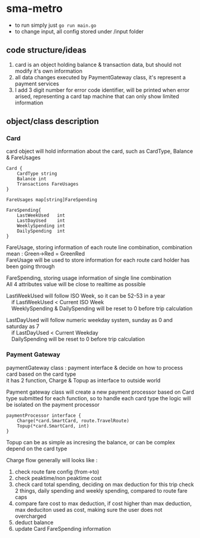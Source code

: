 # sma-metro

- to run simply just `go run main.go`
- to change input, all config stored under /input folder

## code structure/ideas
1. card is an object holding balance & transaction data, but should not modify it's own information
2. all data changes executed by PaymentGateway class, it's represent a payment services
3. I add 3 digit number for error code identifier, will be printed when error arised, representing a card tap machine that can only show limited information

## object/class description
### Card
card object will hold information about the card, such as CardType, Balance & FareUsages
```
Card {
    CardType string
    Balance int
    Transactions FareUsages
}

FareUsages map[string]FareSpending

FareSpending{
    LastWeekUsed   int
	LastDayUsed    int
	WeeklySpending int
	DailySpending  int
}
```
FareUsage, storing information of each route line combination, combination mean : Green->Red = GreenRed  
FareUsage will be used to store information for each route card holder has been going through  

FareSpending, storing usage information of single line combination  
All 4 attributes value will be close to realtime as possible  

LastWeekUsed will follow ISO Week, so it can be 52-53 in a year  
&emsp;if LastWeekUsed < Current ISO Week  
&emsp;WeeklySpending & DailySpending will be reset to 0 before trip calculation  

LastDayUsed will follow numeric weekday system, sunday as 0 and saturday as 7  
&emsp;if LastDayUsed < Current Weekday  
&emsp;DailySpending will be reset to 0 before trip calculation  

### Payment Gateway
paymentGateway class : payment interface & decide on how to process card based on the card type  
it has 2 function, Charge & Topup as interface to outside world  

Payment gateway class will create a new payment processor based on Card type submitted for each function, so to handle each card type the  logic will be isolated on the payment processor

```
paymentProcessor interface {
	Charge(*card.SmartCard, route.TravelRoute)
	Topup(*card.SmartCard, int)
}
```

Topup can be as simple as incresing the balance, or can be complex depend on the card type  

Charge flow generally will looks like :  
1. check route fare config (from->to)
2. check peaktime/non peaktime cost
3. check card total spending, deciding on max deduction for this trip
check 2 things, daily spending and weekly spending, compared to route fare caps
4. compare fare cost to max deduction, if cost higher than max deduction,
max deduciton used as cost, making sure the user does not overcharged
5. deduct balance
6. update Card FareSpending information
